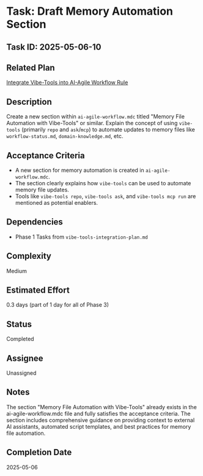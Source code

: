 # Task: Draft Memory Automation Section

## Task ID: 2025-05-06-10

## Related Plan

[Integrate Vibe-Tools into AI-Agile Workflow Rule](mdc:docs/plans/vibe-tools-integration-plan.md)

## Description

Create a new section within `ai-agile-workflow.mdc` titled "Memory File Automation with Vibe-Tools" or similar. Explain the concept of using `vibe-tools` (primarily `repo` and `ask`/`mcp`) to automate updates to memory files like `workflow-status.md`, `domain-knowledge.md`, etc.

## Acceptance Criteria

- A new section for memory automation is created in `ai-agile-workflow.mdc`.
- The section clearly explains how `vibe-tools` can be used to automate memory file updates.
- Tools like `vibe-tools repo`, `vibe-tools ask`, and `vibe-tools mcp run` are mentioned as potential enablers.

## Dependencies

- Phase 1 Tasks from `vibe-tools-integration-plan.md`

## Complexity

Medium

## Estimated Effort

0.3 days (part of 1 day for all of Phase 3)

## Status

Completed

## Assignee

Unassigned

## Notes

The section "Memory File Automation with Vibe-Tools" already exists in the ai-agile-workflow.mdc file and fully satisfies the acceptance criteria. The section includes comprehensive guidance on providing context to external AI assistants, automated script templates, and best practices for memory file automation.

## Completion Date

2025-05-06

